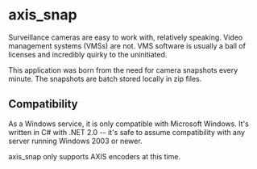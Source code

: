 axis_snap
=========

Surveillance cameras are easy to work with, relatively speaking.  Video management systems (VMSs) are not. VMS software is usually a ball of licenses and incredibly quirky to the uninitiated.

This application was born from the need for camera snapshots every minute.  The snapshots are batch stored locally in zip files.

## Compatibility
As a Windows service, it is only compatible with Microsoft Windows.  It's written in C# with .NET 2.0 -- it's safe to assume compatibility with any server running Windows 2003 or newer.

axis_snap only supports AXIS encoders at this time.
